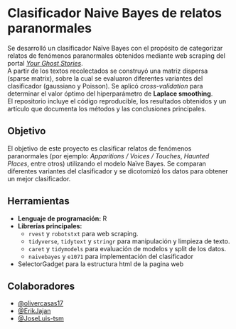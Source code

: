 # Clasificador Naive Bayes de relatos paranormales

Se desarrolló un clasificador Naïve Bayes con el propósito de 
categorizar relatos de fenómenos paranormales obtenidos mediante web 
scraping del portal [*Your Ghost Stories*](https://www.yourghoststories.com/).  
A partir de los textos recolectados se construyó una matriz dispersa 
(sparse matrix), sobre la cual se evaluaron diferentes 
variantes del clasificador (gaussiano y Poisson). Se aplicó 
*cross-validation* para determinar el valor óptimo del hiperparámetro 
de **Laplace smoothing**.  
El repositorio incluye el código reproducible, los resultados 
obtenidos y un artículo que documenta los métodos y las conclusiones 
principales.  

## Objetivo
El objetivo de este proyecto es clasificar relatos de fenómenos 
paranormales (por ejemplo: *Apparitions / Voices / Touches*, 
*Haunted Places*, entre otros) utilizando el modelo Naïve Bayes. 
Se comparan diferentes variantes del clasificador y se dicotomizó los datos
para obtener un mejor clasificador.

## Herramientas
- **Lenguaje de programación:** R  
- **Librerías principales:**  
  - `rvest` y `robotstxt` para web scraping.  
  - `tidyverse`, `tidytext` y `stringr` para manipulación y limpieza de texto.  
  - `caret` y `tidymodels` para evaluación de modelos y split de los datos.
  - `naivebayes` y `e1071` para implementación del clasificador
- SelectorGadget para la estructura html de la pagina web


## Colaboradores
- [@olivercasas17](https://github.com/olivercasas17)  
- [@ErikJajan](https://github.com/ErikJajan)  
- [@JoseLuis-tsm](https://github.com/JoseLuis-tsm)  

